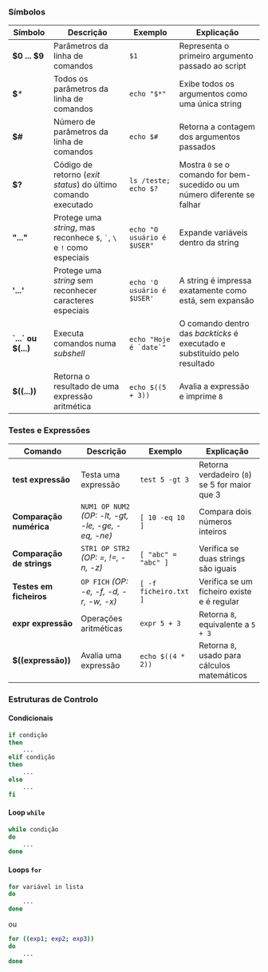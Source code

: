 ### Símbolos

| **Símbolo** | **Descrição** | **Exemplo** | **Explicação** |
|------------|-------------|-------------|--------------|
| **$0 ... $9** | Parâmetros da linha de comandos | `$1` | Representa o primeiro argumento passado ao script |
| **$*** | Todos os parâmetros da linha de comandos | `echo "$*"` | Exibe todos os argumentos como uma única string |
| **$#** | Número de parâmetros da linha de comandos | `echo $#` | Retorna a contagem dos argumentos passados |
| **$?** | Código de retorno (*exit status*) do último comando executado | `ls /teste; echo $?` | Mostra `0` se o comando for bem-sucedido ou um número diferente se falhar |
| **"..."** | Protege uma *string*, mas reconhece `$`, `` ` ``, `\` e `!` como especiais | `echo "O usuário é $USER"` | Expande variáveis dentro da string |
| **'...'** | Protege uma *string* sem reconhecer caracteres especiais | `echo 'O usuário é $USER'` | A string é impressa exatamente como está, sem expansão |
| **\`...\` ou $(...)** | Executa comandos numa *subshell* | `` echo "Hoje é `date`" `` | O comando dentro das *backticks* é executado e substituído pelo resultado |
| **$((...))** | Retorna o resultado de uma expressão aritmética | `echo $((5 + 3))` | Avalia a expressão e imprime `8` |

### Testes e Expressões

| **Comando** | **Descrição** | **Exemplo** | **Explicação** |
|------------|-------------|-------------|--------------|
| **test expressão** | Testa uma expressão | `test 5 -gt 3` | Retorna verdadeiro (`0`) se 5 for maior que 3 |
| **Comparação numérica** | `NUM1 OP NUM2` *(OP: -lt, -gt, -le, -ge, -eq, -ne)* | `[ 10 -eq 10 ]` | Compara dois números inteiros |
| **Comparação de strings** | `STR1 OP STR2` *(OP: =, !=, -n, -z)* | `[ "abc" = "abc" ]` | Verifica se duas strings são iguais |
| **Testes em ficheiros** | `OP FICH` *(OP: -e, -f, -d, -r, -w, -x)* | `[ -f ficheiro.txt ]` | Verifica se um ficheiro existe e é regular |
| **expr expressão** | Operações aritméticas | `expr 5 + 3` | Retorna `8`, equivalente a `5 + 3` |
| **$((expressão))** | Avalia uma expressão | `echo $((4 * 2))` | Retorna `8`, usado para cálculos matemáticos |


### Estruturas de Controlo

#### Condicionais
```bash
if condição
then
    ...
elif condição
then
    ...
else
    ...
fi
```

#### Loop `while`
```bash
while condição
do
    ...
done
```

#### Loops `for`
```bash
for variável in lista
do
    ...
done
```

ou

```bash
for ((exp1; exp2; exp3))
do
    ...
done
```


